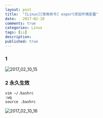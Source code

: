 ```yaml
---
layout: post
title:  "[Linux][常用命令] export添加环境变量"
date:   2017-02-10
comments: true
categories: Linux
tags: [Ls]
description:
published: true
---
```



### 1 

<img src="{{ site.url }}/images/2017/02/10_15.png" alt="2017_02_10_15" />


### 2 永久生效

```
vim ~/.bashrc
:wq
source .bashrc
```
<img src="{{ site.url }}/images/2017/02/10_16.png" alt="2017_02_10_16" />

